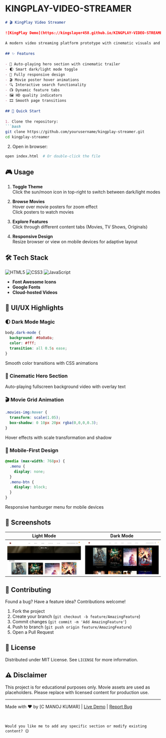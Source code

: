 # KINGPLAY-VIDEO-STREAMER
```markdown
# 🎬 KingPlay Video Streamer

![KingPlay Demo](https://kingslayer458.github.io/KINGPLAY-VIDEO-STREAMER/)

A modern video streaming platform prototype with cinematic visuals and smooth animations. Built for movie enthusiasts!

## ✨ Features

- 🎥 Auto-playing hero section with cinematic trailer
- 🌓 Smart dark/light mode toggle
- 📱 Fully responsive design
- 🎬 Movie poster hover animations
- 🔍 Interactive search functionality
- 📺 Dynamic feature tabs
- 🖼️ HD quality indicators
- 🎞️ Smooth page transitions

## 🚀 Quick Start

1. Clone the repository:
```bash
git clone https://github.com/yourusername/kingplay-streamer.git
cd kingplay-streamer
```

2. Open in browser:
```bash
open index.html  # Or double-click the file
```

## 🎮 Usage

1. **Toggle Theme**  
   Click the sun/moon icon in top-right to switch between dark/light modes

2. **Browse Movies**  
   Hover over movie posters for zoom effect  
   Click posters to watch movies

3. **Explore Features**  
   Click through different content tabs (Movies, TV Shows, Originals)

4. **Responsive Design**  
   Resize browser or view on mobile devices for adaptive layout

## 🛠️ Tech Stack

![HTML5](https://img.shields.io/badge/HTML5-E34F26?style=for-the-badge&logo=html5&logoColor=white)
![CSS3](https://img.shields.io/badge/CSS3-1572B6?style=for-the-badge&logo=css3&logoColor=white)
![JavaScript](https://img.shields.io/badge/JavaScript-F7DF1E?style=for-the-badge&logo=javascript&logoColor=black)

- **Font Awesome Icons**  
- **Google Fonts**  
- **Cloud-hosted Videos**  

## 🎨 UI/UX Highlights

### 🌓 Dark Mode Magic
```css
body.dark-mode {
  background: #0a0a0a;
  color: #fff;
  transition: all 0.5s ease;
}
```
Smooth color transitions with CSS animations

### 🎥 Cinematic Hero Section
Auto-playing fullscreen background video with overlay text

### 🎬 Movie Grid Animation
```css
.movies-img:hover {
  transform: scale(1.05);
  box-shadow: 0 10px 20px rgba(0,0,0,0.3);
}
```
Hover effects with scale transformation and shadow

### 📱 Mobile-First Design
```css
@media (max-width: 768px) {
  .menu {
    display: none;
  }
  .menu-btn {
    display: block;
  }
}
```
Responsive hamburger menu for mobile devices

## 📸 Screenshots

| Light Mode | Dark Mode |
|------------|-----------|
| ![Light Mode](LIGHT.png) | ![Dark Mode](DARK.png) |

## 🌟 Contributing

Found a bug? Have a feature idea? Contributions welcome!
1. Fork the project
2. Create your branch (`git checkout -b feature/AmazingFeature`)
3. Commit changes (`git commit -m 'Add AmazingFeature'`)
4. Push to branch (`git push origin feature/AmazingFeature`)
5. Open a Pull Request

## 📜 License

Distributed under MIT License. See `LICENSE` for more information.

## ⚠️ Disclaimer

This project is for educational purposes only. Movie assets are used as placeholders. Please replace with licensed content for production use.

---

Made with ❤️ by [C MANOJ KUMAR] | [Live Demo](#) | [Report Bug](#)
```


Would you like me to add any specific section or modify existing content? 😊
